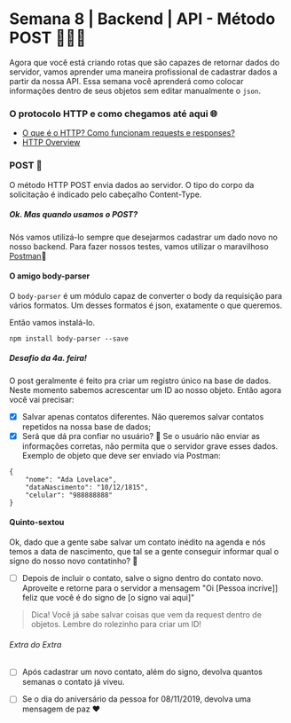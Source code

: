 # Semana 8 | Backend | API - Método POST 👩🏽‍💻


Agora que você está criando rotas que são capazes de retornar dados do servidor, vamos aprender uma maneira profissional de cadastrar dados a partir da nossa API. Essa semana você aprenderá como colocar informações dentro de seus objetos sem editar manualmente o `json`.

### O protocolo HTTP e como chegamos até aqui 🌐

- [O que é o HTTP? Como funcionam requests e responses?](http://gabsferreira.com/o-que-e-o-http-como-funciona-request-respose/)
- [HTTP Overview](https://developer.mozilla.org/pt-BR/docs/Web/HTTP/Overview)

### POST 📮


O método HTTP POST envia dados ao servidor. O tipo do corpo da solicitação é indicado pelo cabeçalho Content-Type.


##### Ok. Mas quando usamos o POST?

Nós vamos utilizá-lo sempre que desejarmos cadastrar um dado novo no nosso backend. 
Para fazer nossos testes, vamos utilizar o maravilhoso [Postman](https://www.getpostman.com/):rocket:


#### O amigo body-parser

O `body-parser` é um módulo capaz de converter o body da requisição para vários formatos. Um desses formatos é json, exatamente o que queremos.

Então vamos instalá-lo.

```
npm install body-parser --save
```


##### Desafio da 4a. feira!
O post geralmente é feito pra criar um registro único na base de dados. 
Neste momento sabemos acrescentar um ID ao nosso objeto. Então agora você vai precisar:
- [x] Salvar apenas contatos diferentes. Não queremos salvar contatos repetidos na nossa base de dados;
- [x] Será que dá pra confiar no usuário? :grimacing: Se o usuário não enviar as informações corretas, não permita que o servidor grave esses dados. Exemplo de objeto que deve ser enviado via Postman:
``` 
{
	"nome": "Ada Lovelace",
	"dataNascimento": "10/12/1815",
	"celular": "988888888"
}
```

#### Quinto-sextou

Ok, dado que a gente sabe salvar um contato inédito na agenda e nós temos a data de nascimento, que tal se a gente conseguir informar qual o signo do nosso novo contatinho? :eyes:

- [ ] Depois de incluir o contato, salve o signo dentro do contato novo. Aproveite e retorne para o servidor a mensagem "Oi [Pessoa incríve]] feliz que você é do signo de [o signo vai aqui]"

> Dica! Você já sabe salvar coisas que vem da request dentro de objetos. Lembre do rolezinho para criar um ID!

###### Extra do Extra
- [ ] Após cadastrar  um novo contato, além do signo, devolva quantos semanas o contato já viveu.
- [ ] Se o dia do aniversário da pessoa for 08/11/2019, devolva uma mensagem de paz :heart:

